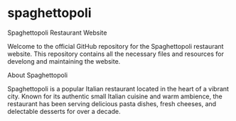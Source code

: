 # spaghettopoli

Spaghettopoli Restaurant Website

Welcome to the official GitHub repository for the Spaghettopoli restaurant website. This repository contains all the necessary files and resources for develong and maintaining the website.

About Spaghettopoli

Spaghettopoli is a popular Italian restaurant located in the heart of a vibrant city. Known for its authentic small Italian cuisine and warm ambience, the restaurant has been serving delicious pasta dishes, fresh cheeses, and delectable desserts for over a decade.

